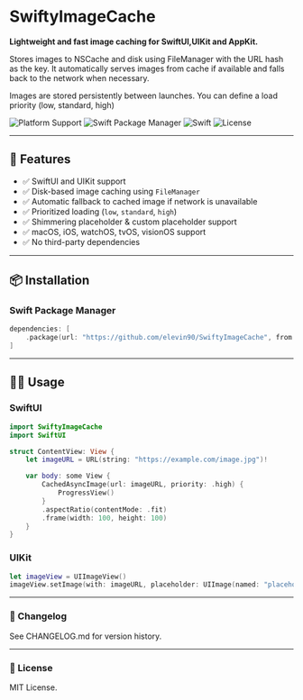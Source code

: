 # SwiftyImageCache

**Lightweight and fast image caching for SwiftUI,UIKit and AppKit.**  

Stores images to NSCache and disk using FileManager  with the URL hash as the key. 
It automatically serves images from cache if available and falls back to the network when necessary.

Images are stored persistently between launches.
You can define a load priority (low, standard, high)

![Platform Support](https://img.shields.io/badge/platforms-iOS%20%7C%20watchOS%20%7C%20macOS%20%7C%20tvOS-blue)
![Swift Package Manager](https://img.shields.io/badge/SPM-compatible-green)
![Swift](https://img.shields.io/badge/swift-5.9%2B-orange)
![License](https://camo.githubusercontent.com/06811c704099cd92e74d5298c7e6c769371380099bd4b61c1bc41886e3842260/687474703a2f2f696d672e736869656c64732e696f2f636f636f61706f64732f6c2f5344576562496d6167652e7376673f7374796c653d666c6174)

---

## 🚀 Features

- ✅ SwiftUI and UIKit support
- ✅ Disk-based image caching using `FileManager`
- ✅ Automatic fallback to cached image if network is unavailable
- ✅ Prioritized loading (`low`, `standard`, `high`)
- ✅ Shimmering placeholder & custom placeholder support
- ✅ macOS, iOS, watchOS, tvOS, visionOS support
- ✅ No third-party dependencies

---

## 📦 Installation

### Swift Package Manager

```swift
dependencies: [
    .package(url: "https://github.com/elevin90/SwiftyImageCache", from: "0.1.0")
]
```

---

## 🧑‍💻 Usage
### SwiftUI

```swift
import SwiftyImageCache
import SwiftUI

struct ContentView: View {
    let imageURL = URL(string: "https://example.com/image.jpg")!

    var body: some View {
        CachedAsyncImage(url: imageURL, priority: .high) {
            ProgressView()
        }
        .aspectRatio(contentMode: .fit)
        .frame(width: 100, height: 100)
    }
}
```
### UIKit
```swift
let imageView = UIImageView()
imageView.setImage(with: imageURL, placeholder: UIImage(named: "placeholder"))
```
---

### 📝 Changelog

See CHANGELOG.md for version history.

---

### 📄 License

MIT License.


